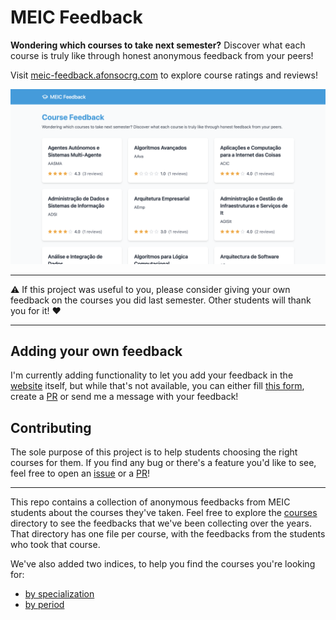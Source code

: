 # MEIC Feedback

**Wondering which courses to take next semester?**
Discover what each course is truly like through honest anonymous feedback from your peers!

Visit [meic-feedback.afonsocrg.com](https://meic-feedback.afonsocrg.com) to explore course ratings and reviews!

![meic-feedback.afonsocrg.com](./website_screenshot.png)

---

⚠️ If this project was useful to you, please consider giving your own feedback on the courses you did last semester.
Other students will thank you for it! ❤️

---

## Adding your own feedback

I'm currently adding functionality to let you add your feedback in the [website](https://meic-feedback.afonsocrg.com) itself, but while that's not available, you can either fill [this form](https://docs.google.com/forms/d/e/1FAIpQLSe3ptJwi8uyQfXI8DUmi03dwRL0m7GJa1bMU_6mJpobmXl8NQ/viewform?usp=header), create a [PR](https://github.com/afonsocrg/MEIC-feedback/pulls) or send me a message with your feedback!



## Contributing

The sole purpose of this project is to help students choosing the right courses for them.
If you find any bug or there's a feature you'd like to see, feel free to open an [issue](https://github.com/afonsocrg/MEIC-feedback/issues) or a [PR](https://github.com/afonsocrg/MEIC-feedback/pulls)!


---

This repo contains a collection of anonymous feedbacks from MEIC students about the courses they've taken.
Feel free to explore the [courses](./courses) directory to see the feedbacks that we've been collecting over the years.
That directory has one file per course, with the feedbacks from the students who took that course.

We've also added two indices, to help you find the courses you're looking for:
- [by specialization](./indices/by_specialization.md)
- [by period](./indices/by_period.md)

